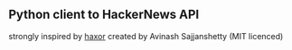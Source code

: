 ## Python client to HackerNews API

strongly inspired by [haxor](https://github.com/avinassh/haxor) created by Avinash Sajjanshetty (MIT licenced)

